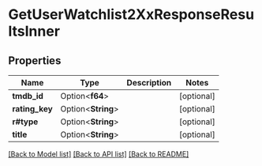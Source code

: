 # GetUserWatchlist2XxResponseResultsInner

## Properties

Name | Type | Description | Notes
------------ | ------------- | ------------- | -------------
**tmdb_id** | Option<**f64**> |  | [optional]
**rating_key** | Option<**String**> |  | [optional]
**r#type** | Option<**String**> |  | [optional]
**title** | Option<**String**> |  | [optional]

[[Back to Model list]](../README.md#documentation-for-models) [[Back to API list]](../README.md#documentation-for-api-endpoints) [[Back to README]](../README.md)


